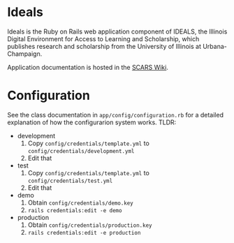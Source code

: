 # Ideals

Ideals is the Ruby on Rails web application component of IDEALS, the Illinois
Digital Environment for Access to Learning and Scholarship, which publishes
research and scholarship from the University of Illinois at Urbana-Champaign.

Application documentation is hosted in the
[SCARS Wiki](https://wiki.illinois.edu/wiki/display/scrs/SCARS+Home).

# Configuration

See the class documentation in `app/config/configuration.rb` for a detailed
explanation of how the configurarion system works. TLDR:

* development
    1. Copy `config/credentials/template.yml` to
      `config/credentials/development.yml`
    2. Edit that
* test
    1. Copy `config/credentials/template.yml` to `config/credentials/test.yml`
    2. Edit that
* demo
    1. Obtain `config/credentials/demo.key`
    2. `rails credentials:edit -e demo`
* production
    1. Obtain `config/credentials/production.key`
    2. `rails credentials:edit -e production`
